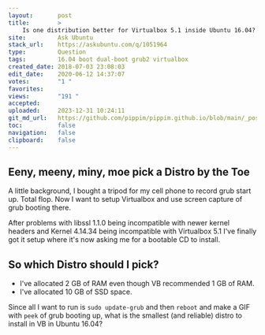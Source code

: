 ```yaml
---
layout:       post
title:        >
    Is one distribution better for Virtualbox 5.1 inside Ubuntu 16.04?
site:         Ask Ubuntu
stack_url:    https://askubuntu.com/q/1051964
type:         Question
tags:         16.04 boot dual-boot grub2 virtualbox
created_date: 2018-07-03 23:08:03
edit_date:    2020-06-12 14:37:07
votes:        "1 "
favorites:    
views:        "191 "
accepted:     
uploaded:     2023-12-31 10:24:11
git_md_url:   https://github.com/pippim/pippim.github.io/blob/main/_posts/2018/2018-07-03-Is-one-distribution-better-for-Virtualbox-5.1-inside-Ubuntu-16.04_.md
toc:          false
navigation:   false
clipboard:    false
---
```


## Eeny, meeny, miny, moe pick a Distro by the Toe

A little background, I bought a tripod for my cell phone to record grub start up. Total flop. Now I want to setup Virtualbox and use screen capture of grub booting there.

After problems with libssl 1.1.0 being incompatible with newer kernel headers and Kernel 4.14.34 being incompatible with Virtualbox 5.1 I've finally got it setup where it's now asking me for a bootable CD to install.

## So which Distro should I pick?

- I've allocated 2 GB of RAM even though VB recommended 1 GB of RAM. 
- I've allocated 10 GB of SSD space.

Since all I want to run is `sudo update-grub` and then `reboot` and make a GIF with `peek` of grub booting up, what is the smallest (and reliable) distro to install in VB in Ubuntu 16.04?
